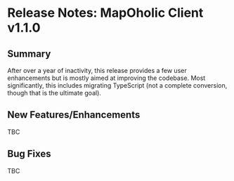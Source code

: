 # Release Notes: MapOholic Client v1.1.0

## Summary

After over a year of inactivity, this release provides a few user enhancements but is mostly aimed
at improving the codebase. Most significantly, this includes migrating TypeScript (not a complete
conversion, though that is the ultimate goal).

## New Features/Enhancements

TBC

## Bug Fixes

TBC
